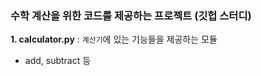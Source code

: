 ### 수학 계산을 위한 코드를 제공하는 프로젝트 (깃헙 스터디)
**1. calculator.py** : `계산기`에 있는 기능들을 제공하는 모듈
- add, subtract 등
